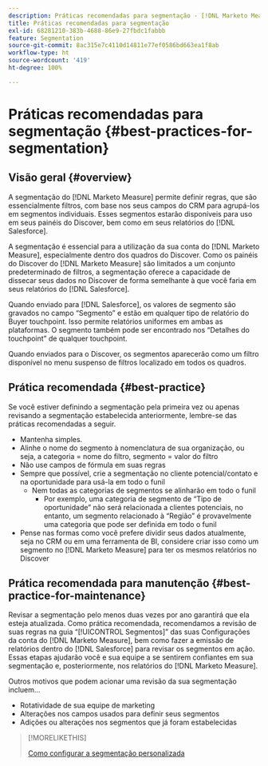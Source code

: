 ```yaml
---
description: Práticas recomendadas para segmentação - [!DNL Marketo Measure] - Documentação do produto
title: Práticas recomendadas para segmentação
exl-id: 68281210-383b-4688-86e9-27fbdc1fabbb
feature: Segmentation
source-git-commit: 8ac315e7c4110d14811e77ef0586bd663ea1f8ab
workflow-type: ht
source-wordcount: '419'
ht-degree: 100%

---
```


# Práticas recomendadas para segmentação {#best-practices-for-segmentation}

## Visão geral {#overview}

A segmentação do [!DNL Marketo Measure] permite definir regras, que são essencialmente filtros, com base nos seus campos do CRM para agrupá-los em segmentos individuais. Esses segmentos estarão disponíveis para uso em seus painéis do Discover, bem como em seus relatórios do [!DNL Salesforce].

A segmentação é essencial para a utilização da sua conta do [!DNL Marketo Measure], especialmente dentro dos quadros do Discover. Como os painéis do Discover do [!DNL Marketo Measure] são limitados a um conjunto predeterminado de filtros, a segmentação oferece a capacidade de dissecar seus dados no Discover de forma semelhante à que você faria em seus relatórios do [!DNL Salesforce].

Quando enviado para [!DNL Salesforce], os valores de segmento são gravados no campo “Segmento” e estão em qualquer tipo de relatório do Buyer touchpoint. Isso permite relatórios uniformes em ambas as plataformas. O segmento também pode ser encontrado nos “Detalhes do touchpoint” de qualquer touchpoint.

Quando enviados para o Discover, os segmentos aparecerão como um filtro disponível no menu suspenso de filtros localizado em todos os quadros.

## Prática recomendada {#best-practice}

Se você estiver definindo a segmentação pela primeira vez ou apenas revisando a segmentação estabelecida anteriormente, lembre-se das práticas recomendadas a seguir.

* Mantenha simples.
* Alinhe o nome do segmento à nomenclatura de sua organização, ou seja, a categoria = nome do filtro, segmento = valor do filtro
* Não use campos de fórmula em suas regras
* Sempre que possível, crie a segmentação no cliente potencial/contato e na oportunidade para usá-la em todo o funil
   * Nem todas as categorias de segmentos se alinharão em todo o funil
      * Por exemplo, uma categoria de segmento de “Tipo de oportunidade” não será relacionada a clientes potenciais, no entanto, um segmento relacionado à “Região” é provavelmente uma categoria que pode ser definida em todo o funil
* Pense nas formas como você prefere dividir seus dados atualmente, seja no CRM ou em uma ferramenta de BI, considere criar isso como um segmento no [!DNL Marketo Measure] para ter os mesmos relatórios no Discover

## Prática recomendada para manutenção {#best-practice-for-maintenance}

Revisar a segmentação pelo menos duas vezes por ano garantirá que ela esteja atualizada. Como prática recomendada, recomendamos a revisão de suas regras na guia “[!UICONTROL Segmentos]” das suas Configurações da conta do [!DNL Marketo Measure], bem como fazer a emissão de relatórios dentro do [!DNL Salesforce] para revisar os segmentos em ação. Essas etapas ajudarão você e sua equipe a se sentirem confiantes em sua segmentação e, posteriormente, nos relatórios do [!DNL Marketo Measure].

Outros motivos que podem acionar uma revisão da sua segmentação incluem...

* Rotatividade de sua equipe de marketing
* Alterações nos campos usados para definir seus segmentos
* Adições ou alterações nos segmentos que já foram estabelecidas

>[!MORELIKETHIS]
>
>[Como configurar a segmentação personalizada](/help/advanced-marketo-measure-features/segmentation/custom-segmentation.md)
